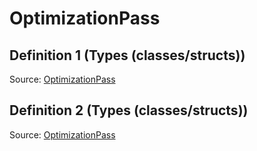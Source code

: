 # OptimizationPass

## Definition 1 (Types (classes/structs))

Source: [OptimizationPass](../../../csrc/host_ir/pass/optimization_pass.h#L37)

## Definition 2 (Types (classes/structs))

Source: [OptimizationPass](../../../csrc/preseg_passes/optimization_pass.h#L40)

